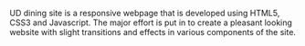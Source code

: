 UD dining site is a responsive webpage that is developed using HTML5, CSS3 and Javascript.
The major effort is put in to create a pleasant looking website with slight transitions and effects in various components of the site. 
